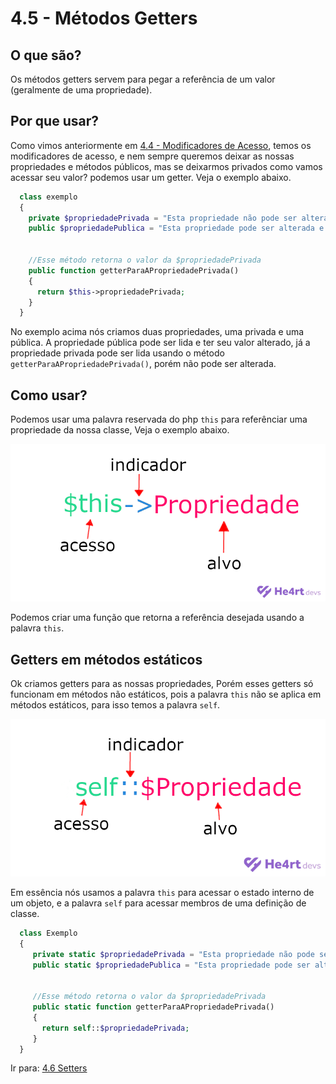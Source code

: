 # 4.5 - Métodos Getters

## O que são?
  Os métodos getters servem para pegar a referência de um valor (geralmente de uma propriedade).
  
## Por que usar?
  Como vimos anteriormente em [4.4 - Modificadores de Acesso](4-Modificadores-de-acesso.md), temos os modificadores de acesso, e nem sempre queremos deixar
  as nossas propriedades e métodos públicos, mas se deixarmos privados como vamos acessar seu valor? podemos usar um getter. Veja o exemplo abaixo.
  
  ```php
    class exemplo
    {
      private $propriedadePrivada = "Esta propriedade não pode ser alterada nem lida diretamente";
      public $propriedadePublica = "Esta propriedade pode ser alterada e lida diretamente";
      
      
      //Esse método retorna o valor da $propriedadePrivada
      public function getterParaAPropriedadePrivada()
      {
        return $this->propriedadePrivada;
      }
    }
  ```
  No exemplo acima nós criamos duas propriedades, uma privada e uma pública. A propriedade pública pode ser lida e ter seu valor alterado, já a propriedade
  privada pode ser lida usando o método ```getterParaAPropriedadePrivada()```, porém não pode ser alterada.
  
  ## Como usar?
   Podemos usar uma palavra reservada do php ```this``` para referênciar uma propriedade da nossa classe, Veja o exemplo abaixo.
  
  <img src="../images/ExemploGetter.png">

  Podemos criar uma função que retorna a referência desejada usando a palavra ```this```.
  
 ## Getters em métodos estáticos
   Ok criamos getters para as nossas propriedades, Porém esses getters só funcionam em métodos não estáticos, pois a palavra ```this``` não se aplica
   em métodos estáticos, para isso temos a palavra ```self```.
 
 <img src="../images/ExemploGetterEstatic.png">
 
 Em essência nós usamos a palavra ```this``` para acessar o estado interno de um objeto, e a palavra ```self``` para acessar membros de uma definição de classe.
 
 ```php
   class Exemplo
   {
      private static $propriedadePrivada = "Esta propriedade não pode ser alterada nem lida diretamente";
      public static $propriedadePublica = "Esta propriedade pode ser alterada e lida diretamente";
      
      
      //Esse método retorna o valor da $propriedadePrivada
      public static function getterParaAPropriedadePrivada()
      {
        return self::$propriedadePrivada;
      }
   }
 ```

Ir para: [4.6 Setters](6-Setters.md)
